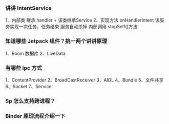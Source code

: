 ### 讲讲 IntentService

1、内部类 继承 handler + 该类继承Service
2、实现方法 onHandlerIntent 该服务实现一次任务，任务结束 服务自动杀掉  内部调用 stopSelf()方法

### 知道哪些 Jetpack 组件？挑一两个讲讲原理

1、Room 数据库
2、LiveData

### 有哪些 ipc 方式

1、ContentProvider
2、BroadCastReceiver
3、AIDL
4、Bundle
5、文件共享
6、Socket
7、Service

### Sp 怎么支持跨进程？

### Binder 原理流程介绍一下



